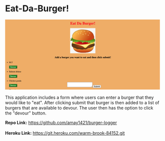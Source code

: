 # Eat-Da-Burger!

<img src="./public/assets/images/EatBurgerReadMe.png">

This application includes a form where users can enter a burger that they would like to "eat". After clicking submit that burger is then added to a list of burgers that are available to devour. The user then has the option to click the "devour" button.

<strong>Repo Link:</strong> https://github.com/amay1421/burger-logger
<br> <br>
<strong>Heroku Link:</strong> https://git.heroku.com/warm-brook-84152.git
